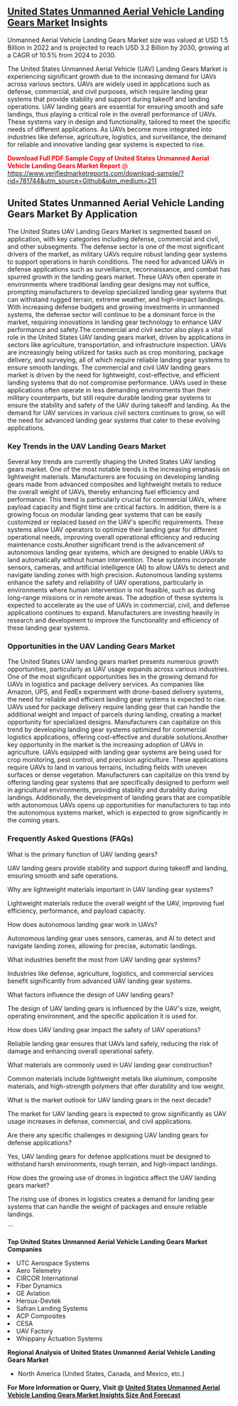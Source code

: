 <h2><a href="https://www.verifiedmarketreports.com/download-sample/?rid=781744&amp;utm_source=Github&amp;utm_medium=211" target="_blank">United States Unmanned Aerial Vehicle Landing Gears Market</a> Insights</h2><p>Unmanned Aerial Vehicle Landing Gears Market size was valued at USD 1.5 Billion in 2022 and is projected to reach USD 3.2 Billion by 2030, growing at a CAGR of 10.5% from 2024 to 2030.</p><p><p>The United States Unmanned Aerial Vehicle (UAV) Landing Gears Market is experiencing significant growth due to the increasing demand for UAVs across various sectors. UAVs are widely used in applications such as defense, commercial, and civil purposes, which require landing gear systems that provide stability and support during takeoff and landing operations. UAV landing gears are essential for ensuring smooth and safe landings, thus playing a critical role in the overall performance of UAVs. These systems vary in design and functionality, tailored to meet the specific needs of different applications. As UAVs become more integrated into industries like defense, agriculture, logistics, and surveillance, the demand for reliable and innovative landing gear systems is expected to rise. <p><span class=""><span style="color: #ff0000;"><strong>Download Full PDF Sample Copy of United States Unmanned Aerial Vehicle Landing Gears Market Report</strong> @ </span><a href="https://www.verifiedmarketreports.com/download-sample/?rid=781744&amp;utm_source=Github&amp;utm_medium=211" target="_blank">https://www.verifiedmarketreports.com/download-sample/?rid=781744&amp;utm_source=Github&amp;utm_medium=211</a></span></p></p><h2>United States Unmanned Aerial Vehicle Landing Gears Market By Application</h2><p>The United States UAV Landing Gears Market is segmented based on application, with key categories including defense, commercial and civil, and other subsegments. The defense sector is one of the most significant drivers of the market, as military UAVs require robust landing gear systems to support operations in harsh conditions. The need for advanced UAVs in defense applications such as surveillance, reconnaissance, and combat has spurred growth in the landing gears market. These UAVs often operate in environments where traditional landing gear designs may not suffice, prompting manufacturers to develop specialized landing gear systems that can withstand rugged terrain, extreme weather, and high-impact landings. With increasing defense budgets and growing investments in unmanned systems, the defense sector will continue to be a dominant force in the market, requiring innovations in landing gear technology to enhance UAV performance and safety.The commercial and civil sector also plays a vital role in the United States UAV landing gears market, driven by applications in sectors like agriculture, transportation, and infrastructure inspection. UAVs are increasingly being utilized for tasks such as crop monitoring, package delivery, and surveying, all of which require reliable landing gear systems to ensure smooth landings. The commercial and civil UAV landing gears market is driven by the need for lightweight, cost-effective, and efficient landing systems that do not compromise performance. UAVs used in these applications often operate in less demanding environments than their military counterparts, but still require durable landing gear systems to ensure the stability and safety of the UAV during takeoff and landing. As the demand for UAV services in various civil sectors continues to grow, so will the need for advanced landing gear systems that cater to these evolving applications.<h3>Key Trends in the UAV Landing Gears Market</h3><p>Several key trends are currently shaping the United States UAV landing gears market. One of the most notable trends is the increasing emphasis on lightweight materials. Manufacturers are focusing on developing landing gears made from advanced composites and lightweight metals to reduce the overall weight of UAVs, thereby enhancing fuel efficiency and performance. This trend is particularly crucial for commercial UAVs, where payload capacity and flight time are critical factors. In addition, there is a growing focus on modular landing gear systems that can be easily customized or replaced based on the UAV's specific requirements. These systems allow UAV operators to optimize their landing gear for different operational needs, improving overall operational efficiency and reducing maintenance costs.Another significant trend is the advancement of autonomous landing gear systems, which are designed to enable UAVs to land automatically without human intervention. These systems incorporate sensors, cameras, and artificial intelligence (AI) to allow UAVs to detect and navigate landing zones with high precision. Autonomous landing systems enhance the safety and reliability of UAV operations, particularly in environments where human intervention is not feasible, such as during long-range missions or in remote areas. The adoption of these systems is expected to accelerate as the use of UAVs in commercial, civil, and defense applications continues to expand. Manufacturers are investing heavily in research and development to improve the functionality and efficiency of these landing gear systems.<h3>Opportunities in the UAV Landing Gears Market</h3><p>The United States UAV landing gears market presents numerous growth opportunities, particularly as UAV usage expands across various industries. One of the most significant opportunities lies in the growing demand for UAVs in logistics and package delivery services. As companies like Amazon, UPS, and FedEx experiment with drone-based delivery systems, the need for reliable and efficient landing gear systems is expected to rise. UAVs used for package delivery require landing gear that can handle the additional weight and impact of parcels during landing, creating a market opportunity for specialized designs. Manufacturers can capitalize on this trend by developing landing gear systems optimized for commercial logistics applications, offering cost-effective and durable solutions.Another key opportunity in the market is the increasing adoption of UAVs in agriculture. UAVs equipped with landing gear systems are being used for crop monitoring, pest control, and precision agriculture. These applications require UAVs to land in various terrains, including fields with uneven surfaces or dense vegetation. Manufacturers can capitalize on this trend by offering landing gear systems that are specifically designed to perform well in agricultural environments, providing stability and durability during landings. Additionally, the development of landing gears that are compatible with autonomous UAVs opens up opportunities for manufacturers to tap into the autonomous systems market, which is expected to grow significantly in the coming years.<h3>Frequently Asked Questions (FAQs)</h3><p>What is the primary function of UAV landing gears?</p><p>UAV landing gears provide stability and support during takeoff and landing, ensuring smooth and safe operations.</p><p>Why are lightweight materials important in UAV landing gear systems?</p><p>Lightweight materials reduce the overall weight of the UAV, improving fuel efficiency, performance, and payload capacity.</p><p>How does autonomous landing gear work in UAVs?</p><p>Autonomous landing gear uses sensors, cameras, and AI to detect and navigate landing zones, allowing for precise, automatic landings.</p><p>What industries benefit the most from UAV landing gear systems?</p><p>Industries like defense, agriculture, logistics, and commercial services benefit significantly from advanced UAV landing gear systems.</p><p>What factors influence the design of UAV landing gears?</p><p>The design of UAV landing gears is influenced by the UAV's size, weight, operating environment, and the specific application it is used for.</p><p>How does UAV landing gear impact the safety of UAV operations?</p><p>Reliable landing gear ensures that UAVs land safely, reducing the risk of damage and enhancing overall operational safety.</p><p>What materials are commonly used in UAV landing gear construction?</p><p>Common materials include lightweight metals like aluminum, composite materials, and high-strength polymers that offer durability and low weight.</p><p>What is the market outlook for UAV landing gears in the next decade?</p><p>The market for UAV landing gears is expected to grow significantly as UAV usage increases in defense, commercial, and civil applications.</p><p>Are there any specific challenges in designing UAV landing gears for defense applications?</p><p>Yes, UAV landing gears for defense applications must be designed to withstand harsh environments, rough terrain, and high-impact landings.</p><p>How does the growing use of drones in logistics affect the UAV landing gears market?</p><p>The rising use of drones in logistics creates a demand for landing gear systems that can handle the weight of packages and ensure reliable landings.</p>```</p><p><strong>Top United States Unmanned Aerial Vehicle Landing Gears Market Companies</strong></p><div data-test-id=""><p><li>UTC Aerospace Systems</li><li> Aero Telemetry</li><li> CIRCOR International</li><li> Fiber Dynamics</li><li> GE Aviation</li><li> Heroux-Devtek</li><li> Safran Landing Systems</li><li> ACP Composites</li><li> CESA</li><li> UAV Factory</li><li> Whippany Actuation Systems</li></p><div><strong>Regional Analysis of&nbsp;United States Unmanned Aerial Vehicle Landing Gears Market</strong></div><ul><li dir="ltr"><p dir="ltr">North America&nbsp;(United States, Canada, and Mexico, etc.)</p></li></ul><p><strong>For More Information or Query, Visit @&nbsp;</strong><strong><a href="https://www.verifiedmarketreports.com/product/unmanned-aerial-vehicle-landing-gears-market/?utm_source=Github&amp;utm_medium=211" target="_blank">United States Unmanned Aerial Vehicle Landing Gears Market Insights Size And Forecast</a></strong></p></div>

